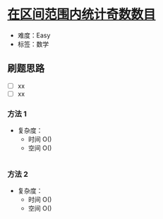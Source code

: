 # [在区间范围内统计奇数数目](https://leetcode-cn.com/problems/count-odd-numbers-in-an-interval-range/)

- 难度：Easy
- 标签：数学

## 刷题思路

- [ ] xx
- [ ] xx

### 方法 1

- 复杂度：
    - 时间 O()
    - 空间 O()

``` js

```

### 方法 2

- 复杂度：
    - 时间 O()
    - 空间 O()

``` js

```
